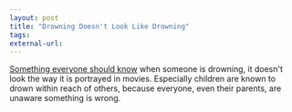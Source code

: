 ```yaml
---
layout: post
title: "Drowning Doesn't Look Like Drowning"
tags:
external-url:
---
```

[Something everyone should know](http://mariovittone.com/2010/05/154/) when
someone is drowning, it doesn't look
the way it is portrayed in movies. Especially children are known
to drown within reach of others, because everyone, even their parents, are
unaware something is wrong.
